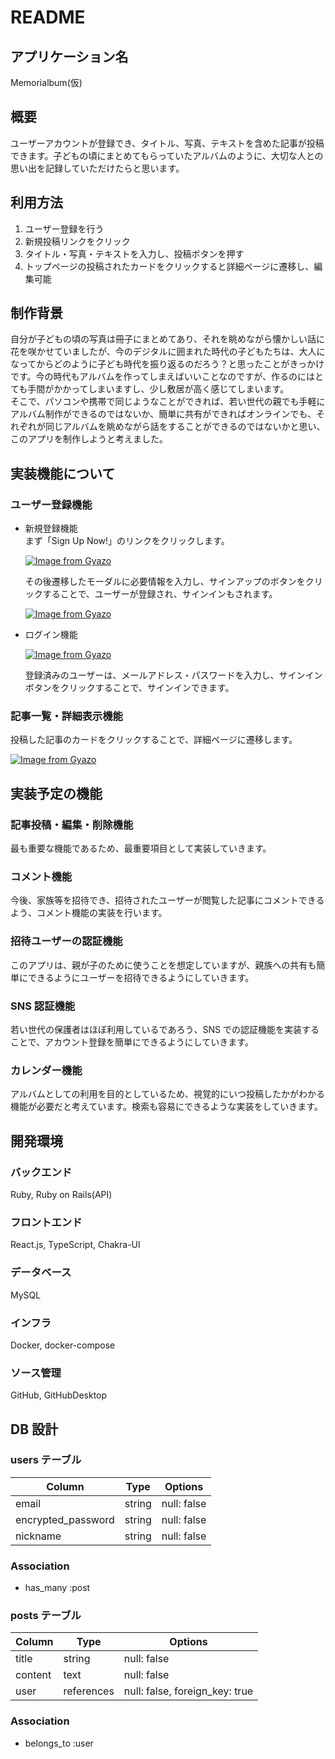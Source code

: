 # README

## アプリケーション名

Memorialbum(仮)

## 概要

ユーザーアカウントが登録でき、タイトル、写真、テキストを含めた記事が投稿できます。子どもの頃にまとめてもらっていたアルバムのように、大切な人との思い出を記録していただけたらと思います。

## 利用方法

1. ユーザー登録を行う
2. 新規投稿リンクをクリック
3. タイトル・写真・テキストを入力し、投稿ボタンを押す
4. トップページの投稿されたカードをクリックすると詳細ページに遷移し、編集可能

## 制作背景

自分が子どもの頃の写真は冊子にまとめてあり、それを眺めながら懐かしい話に花を咲かせていましたが、今のデジタルに囲まれた時代の子どもたちは、大人になってからどのように子ども時代を振り返るのだろう？と思ったことがきっかけです。今の時代もアルバムを作ってしまえばいいことなのですが、作るのにはとても手間がかかってしまいますし、少し敷居が高く感じてしまいます。  
そこで、パソコンや携帯で同じようなことができれば、若い世代の親でも手軽にアルバム制作ができるのではないか、簡単に共有ができればオンラインでも、それぞれが同じアルバムを眺めながら話をすることができるのではないかと思い、このアプリを制作しようと考えました。

## 実装機能について

### ユーザー登録機能

- 新規登録機能  
  まず「Sign Up Now!」のリンクをクリックします。

  [![Image from Gyazo](https://i.gyazo.com/7e14a031323c44429a94cded43dc5e3b.gif)](https://gyazo.com/7e14a031323c44429a94cded43dc5e3b)

  その後遷移したモーダルに必要情報を入力し、サインアップのボタンをクリックすることで、ユーザーが登録され、サインインもされます。

  [![Image from Gyazo](https://i.gyazo.com/ad9a91269d6adb103642907f6eb94127.gif)](https://gyazo.com/ad9a91269d6adb103642907f6eb94127)

- ログイン機能

  [![Image from Gyazo](https://i.gyazo.com/040efc93939eef3a5ccc5e27a4b4fb23.gif)](https://gyazo.com/040efc93939eef3a5ccc5e27a4b4fb23)

  登録済みのユーザーは、メールアドレス・パスワードを入力し、サインインボタンをクリックすることで、サインインできます。

### 記事一覧・詳細表示機能

投稿した記事のカードをクリックすることで、詳細ページに遷移します。

[![Image from Gyazo](https://i.gyazo.com/d9067b42f90b00cc08249a630ffa529f.gif)](https://gyazo.com/d9067b42f90b00cc08249a630ffa529f)

## 実装予定の機能

### 記事投稿・編集・削除機能

最も重要な機能であるため、最重要項目として実装していきます。

### コメント機能

今後、家族等を招待でき、招待されたユーザーが閲覧した記事にコメントできるよう、コメント機能の実装を行います。

### 招待ユーザーの認証機能

このアプリは、親が子のために使うことを想定していますが、親族への共有も簡単にできるようにユーザーを招待できるようにしていきます。

### SNS 認証機能

若い世代の保護者はほぼ利用しているであろう、SNS での認証機能を実装することで、アカウント登録を簡単にできるようにしていきます。

### カレンダー機能

アルバムとしての利用を目的としているため、視覚的にいつ投稿したかがわかる機能が必要だと考えています。検索も容易にできるような実装をしていきます。

## 開発環境

### バックエンド

Ruby, Ruby on Rails(API)

### フロントエンド

React.js, TypeScript, Chakra-UI

### データベース

MySQL

### インフラ

Docker, docker-compose

### ソース管理

GitHub, GitHubDesktop

## DB 設計

### users テーブル

| Column             | Type   | Options     |
| ------------------ | ------ | ----------- |
| email              | string | null: false |
| encrypted_password | string | null: false |
| nickname           | string | null: false |

### Association

- has_many :post

### posts テーブル

| Column  | Type       | Options                        |
| ------- | ---------- | ------------------------------ |
| title   | string     | null: false                    |
| content | text       | null: false                    |
| user    | references | null: false, foreign_key: true |

### Association

- belongs_to :user
